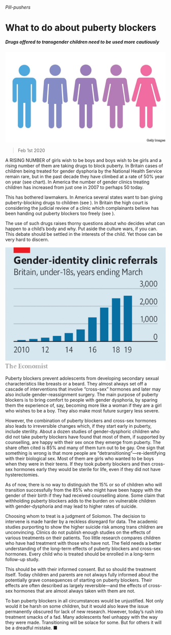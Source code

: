 ###### Pill-pushers

# What to do about puberty blockers 

##### Drugs offered to transgender children need to be used more cautiously 

![image](images/20200201_LDP501.jpg) 

> Feb 1st 2020 

A RISING NUMBER of girls wish to be boys and boys wish to be girls and a rising number of them are taking drugs to block puberty. In Britain cases of children being treated for gender dysphoria by the National Health Service remain rare, but in the past decade they have climbed at a rate of 50% year on year (see chart). In America the number of gender clinics treating children has increased from just one in 2007 to perhaps 50 today.

This has bothered lawmakers. In America several states want to ban giving puberty-blocking drugs to children (see ). In Britain the high court is considering the judicial review of a clinic which complainants believe has been handing out puberty blockers too freely (see ).


The use of such drugs raises thorny questions about who decides what can happen to a child’s body and why. Put aside the culture wars, if you can. This debate should be settled in the interests of the child. Yet those can be very hard to discern.

![image](images/20200201_LDC039.png) 


Puberty blockers prevent adolescents from developing secondary sexual characteristics like breasts or a beard. They almost always set off a cascade of interventions that involve “cross-sex” hormones and later may also include gender-reassignment surgery. The main purpose of puberty blockers is to bring comfort to people with gender dysphoria, by sparing them the experience of, say, becoming more like a woman if they are a girl who wishes to be a boy. They also make most future surgery less severe.

However, the combination of puberty blockers and cross-sex hormones also leads to irreversible changes which, if they start early in puberty, include sterility. About a dozen studies of gender-dysphoric children who did not take puberty blockers have found that most of them, if supported by counselling, are happy with their sex once they emerge from puberty. The share often cited is 85% and many of them turn out to be gay. One sign that something is wrong is that more people are “detransitioning”—re-identifying with their biological sex. Most of them are girls who wanted to be boys when they were in their teens. If they took puberty blockers and then cross-sex hormones early they would be sterile for life, even if they did not have hysterectomies.

As of now, there is no way to distinguish the 15% or so of children who will transition successfully from the 85% who might have been happy with the gender of their birth if they had received counselling alone. Some claim that withholding puberty blockers adds to the burden on vulnerable children with gender-dysphoria and may lead to higher rates of suicide.

Choosing whom to treat is a judgment of Solomon. The decision to intervene is made harder by a reckless disregard for data. The academic studies purporting to show the higher suicide risk among trans children are unconvincing. Clinics do not publish enough studies on the effects of various treatments on their patients. Too little research compares children who have had treatment with those who have not. The field needs a better understanding of the long-term effects of puberty blockers and cross-sex hormones. Every child who is treated should be enrolled in a long-term follow-up study.

This should be with their informed consent. But so should the treatment itself. Today children and parents are not always fully informed about the potentially grave consequences of starting on puberty blockers. Their effects are often described as largely reversible—and the effects of cross-sex hormones that are almost always taken with them are not.

To ban puberty blockers in all circumstances would be unjustified. Not only would it be harsh on some children, but it would also leave the issue permanently obscured for lack of new research. However, today’s rush into treatment smacks of a fad. Many adolescents feel unhappy with the way they were made. Transitioning will be solace for some. But for others it will be a dreadful mistake. ■

